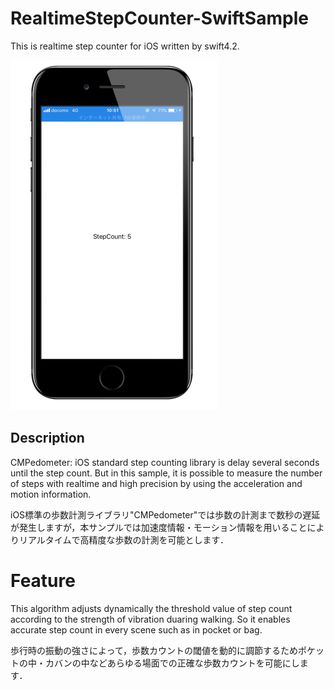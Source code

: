# RealtimeStepCounter-SwiftSample
This is realtime step counter for iOS written by swift4.2.

![RealtimeStepCounter-SwiftSample.png](https://github.com/AtsushiOtsubo/RealtimeStepCounter-SwiftSample/blob/images/RealtimeStepCounter-SwiftSample.png?raw=true)

## Description
CMPedometer: iOS standard step counting library is delay several seconds until the step count. But in this sample, it is possible to measure the number of steps with realtime and high precision by using the acceleration and motion information.

iOS標準の歩数計測ライブラリ"CMPedometer"では歩数の計測まで数秒の遅延が発生しますが，本サンプルでは加速度情報・モーション情報を用いることによりリアルタイムで高精度な歩数の計測を可能とします．

# Feature
This algorithm adjusts dynamically the threshold value of step count according to the strength of vibration duaring walking. So it enables accurate step count in every scene such as in pocket or bag.

歩行時の振動の強さによって，歩数カウントの閾値を動的に調節するためポケットの中・カバンの中などあらゆる場面での正確な歩数カウントを可能にします．

